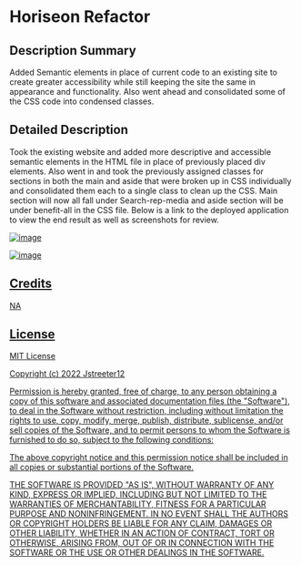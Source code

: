 <H1>Horiseon Refactor</H1>

<H2>Description Summary</H2>

Added Semantic elements in place of current code to an existing site to create greater accessibility while still keeping the site the same in appearance and functionality. Also went ahead and consolidated some of the CSS code into condensed classes.

<H2>Detailed Description</H2>

Took the existing website and added more descriptive and accessible semantic elements in the HTML file in place of previously placed div elements. Also went in and took the previously assigned classes for sections in both the main and aside that were broken up in CSS individually and consolidated them each to a single class to clean up the CSS. Main section will now all fall under Search-rep-media and aside section will be under benefit-all in the CSS file. Below is a link to the deployed application to view the end result as well as screenshots for review.

<a href=http://127.0.0.1:5500/index.html>

![image](https://user-images.githubusercontent.com/110742112/192440972-327068a9-f75b-44bf-8402-25981a72a845.png)

![image](https://user-images.githubusercontent.com/110742112/192441037-16411bd6-d5c9-4cd0-ad4c-0d99a3809464.png)

<H2>Credits</H2>

NA

<H2>License</H2>

MIT License

Copyright (c) 2022 Jstreeter12

Permission is hereby granted, free of charge, to any person obtaining a copy
of this software and associated documentation files (the "Software"), to deal
in the Software without restriction, including without limitation the rights
to use, copy, modify, merge, publish, distribute, sublicense, and/or sell
copies of the Software, and to permit persons to whom the Software is
furnished to do so, subject to the following conditions:

The above copyright notice and this permission notice shall be included in all
copies or substantial portions of the Software.

THE SOFTWARE IS PROVIDED "AS IS", WITHOUT WARRANTY OF ANY KIND, EXPRESS OR
IMPLIED, INCLUDING BUT NOT LIMITED TO THE WARRANTIES OF MERCHANTABILITY,
FITNESS FOR A PARTICULAR PURPOSE AND NONINFRINGEMENT. IN NO EVENT SHALL THE
AUTHORS OR COPYRIGHT HOLDERS BE LIABLE FOR ANY CLAIM, DAMAGES OR OTHER
LIABILITY, WHETHER IN AN ACTION OF CONTRACT, TORT OR OTHERWISE, ARISING FROM,
OUT OF OR IN CONNECTION WITH THE SOFTWARE OR THE USE OR OTHER DEALINGS IN THE
SOFTWARE.

